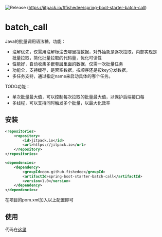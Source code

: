 ![Release](https://jitpack.io/v/fishedee/spring-boot-starter-batch-call.svg)
(https://jitpack.io/#fishedee/spring-boot-starter-batch-call)

# batch_call

Java的批量调用语法糖，功能：

* 注解优先，仅需用注解标注去哪里拉数据，对外抽象是逐次拉取，内部实现是批量拉取，简化批量拉取的代码量，优化可读性
* 性能好，自动收集多嵌套层里面的数据，仅需一次批量任务
* 功能全，支持缓存，是否空数据，按顺序还是按key分发数据，
* 多任务支持，通过指定name来启动具体的哪个任务。

TODO功能：

* 单次批量最大值，可以控制每次拉取的批量最大值，以保护后端接口每
* 多线程，可以支持同时触发多个批量，以最大化效率

## 安装

```xml
<repositories>
    <repository>
        <id>jitpack.io</id>
        <url>https://jitpack.io</url>
    </repository>
</repositories>

<dependencies>
    <dependency>
        <groupId>com.github.fishedee</groupId>
        <artifactId>spring-boot-starter-batch-call</artifactId>
        <version>1.0</version>
    </dependency>
</dependencies>
```

在项目的pom.xml加入以上配置即可

## 使用

代码在[这里]()